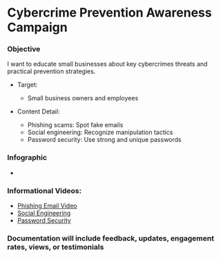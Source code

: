 # Cybercrime Prevention Awareness Campaign

### Objective
I want to educate small businesses about key cybercrimes threats and practical prevention strategies.

- Target:
  - Small business owners and employees
    
- Content Detail:
  - Phishing scams: Spot fake emails
  - Social engineering: Recognize manipulation tactics
  - Password security: Use strong and unique passwords
    
### Infographic
  -

### Informational Videos:

  - [Phishing Email Video](https://www.youtube.com/watch?v=9UIrmhWoQbQ)
  - [Social Engineering](https://youtube.com/shorts/6fa-cLW4uzY?si=ZAvzTId0flZo6ENK)
  - [Password Security](https://www.youtube.com/watch?v=uQvgb-UaAHE)
    
### Documentation will include feedback, updates, engagement rates, views, or testimonials 
